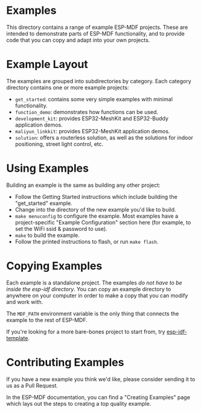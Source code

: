 # Examples

This directory contains a range of example ESP-MDF projects. These are intended to demonstrate parts of ESP-MDF functionality, and to provide code that you can copy and adapt into your own projects.

# Example Layout

The examples are grouped into subdirectories by category. Each category directory contains one or more example projects:

* `get_started`: contains some very simple examples with minimal functionality.
* `function_demo`: demonstrates how functions can be used.
* `development_kit`: provides ESP32-MeshKit and ESP32-Buddy application demos.
* `maliyun_linkkit`: provides ESP32-MeshKit application demos.
* `solution`: offers a routerless solution, as well as the solutions for indoor positioning, street light control, etc.

# Using Examples

Building an example is the same as building any other project:

* Follow the Getting Started instructions which include building the "get_started" example.
* Change into the directory of the new example you'd like to build.
* `make menuconfig` to configure the example. Most examples have a project-specific "Example Configuration" section here (for example, to set the WiFi ssid & password to use).
* `make` to build the example.
* Follow the printed instructions to flash, or run `make flash`.

# Copying Examples

Each example is a standalone project. The examples *do not have to be inside the esp-idf directory*. You can copy an example directory to anywhere on your computer in order to make a copy that you can modify and work with.

The `MDF_PATH` environment variable is the only thing that connects the example to the rest of ESP-MDF.

If you're looking for a more bare-bones project to start from, try [esp-idf-template](https://github.com/espressif/esp-idf-template).

# Contributing Examples

If you have a new example you think we'd like, please consider sending it to us as a Pull Request.

In the ESP-MDF documentation, you can find a "Creating Examples" page which lays out the steps to creating a top quality example.
